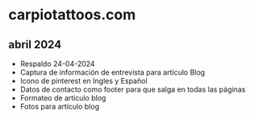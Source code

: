 # carpiotattoos.com

## abril 2024

* Respaldo 24-04-2024
* Captura de información de entrevista para artículo Blog
* Icono de pinterest en Ingles y Español
* Datos de contacto como footer para que salga en todas las páginas
* Formateo de articulo blog
* Fotos para artículo blog

